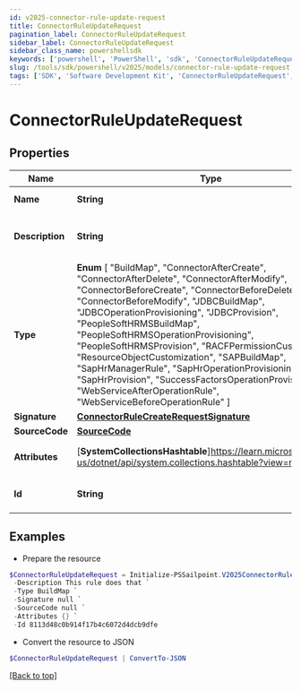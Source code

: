 ```yaml
---
id: v2025-connector-rule-update-request
title: ConnectorRuleUpdateRequest
pagination_label: ConnectorRuleUpdateRequest
sidebar_label: ConnectorRuleUpdateRequest
sidebar_class_name: powershellsdk
keywords: ['powershell', 'PowerShell', 'sdk', 'ConnectorRuleUpdateRequest', 'V2025ConnectorRuleUpdateRequest'] 
slug: /tools/sdk/powershell/v2025/models/connector-rule-update-request
tags: ['SDK', 'Software Development Kit', 'ConnectorRuleUpdateRequest', 'V2025ConnectorRuleUpdateRequest']
---
```



# ConnectorRuleUpdateRequest

## Properties

Name | Type | Description | Notes
------------ | ------------- | ------------- | -------------
**Name** | **String** | the name of the rule | [required]
**Description** | **String** | a description of the rule's purpose | [optional] 
**Type** |  **Enum** [  "BuildMap",    "ConnectorAfterCreate",    "ConnectorAfterDelete",    "ConnectorAfterModify",    "ConnectorBeforeCreate",    "ConnectorBeforeDelete",    "ConnectorBeforeModify",    "JDBCBuildMap",    "JDBCOperationProvisioning",    "JDBCProvision",    "PeopleSoftHRMSBuildMap",    "PeopleSoftHRMSOperationProvisioning",    "PeopleSoftHRMSProvision",    "RACFPermissionCustomization",    "ResourceObjectCustomization",    "SAPBuildMap",    "SapHrManagerRule",    "SapHrOperationProvisioning",    "SapHrProvision",    "SuccessFactorsOperationProvisioning",    "WebServiceAfterOperationRule",    "WebServiceBeforeOperationRule" ] | the type of rule | [required]
**Signature** | [**ConnectorRuleCreateRequestSignature**](connector-rule-create-request-signature) |  | [optional] 
**SourceCode** | [**SourceCode**](source-code) |  | [required]
**Attributes** | [**SystemCollectionsHashtable**]https://learn.microsoft.com/en-us/dotnet/api/system.collections.hashtable?view=net-9.0 | a map of string to objects | [optional] 
**Id** | **String** | the ID of the rule to update | [required]

## Examples

- Prepare the resource
```powershell
$ConnectorRuleUpdateRequest = Initialize-PSSailpoint.V2025ConnectorRuleUpdateRequest  -Name WebServiceBeforeOperationRule `
 -Description This rule does that `
 -Type BuildMap `
 -Signature null `
 -SourceCode null `
 -Attributes {} `
 -Id 8113d48c0b914f17b4c6072d4dcb9dfe
```

- Convert the resource to JSON
```powershell
$ConnectorRuleUpdateRequest | ConvertTo-JSON
```


[[Back to top]](#) 

